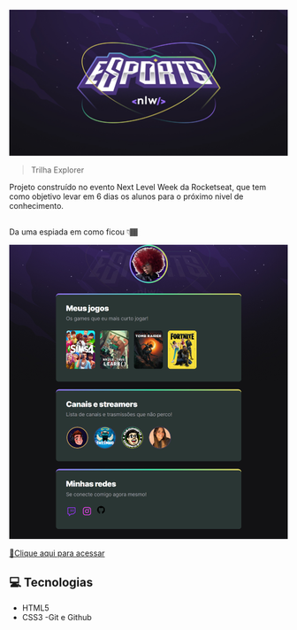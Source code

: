 ![Logo-nlw-esports](./.github/Logo-nlw-esports.png)

>Trilha Explorer

Projeto construído no evento Next Level Week da Rocketseat, que tem como objetivo levar em 6 dias os alunos para o próximo nivel de conhecimento.
##

Da uma espiada em como ficou 👇🏾

![preview](./.github/preview.png)

<a href="https://thammylin.github.io/nlw-esports-explorer" target="_blank" > 🔗Clique aqui para acessar</a>


## 💻 Tecnologias

- HTML5
- CSS3
-Git e Github

